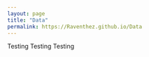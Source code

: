 ```yaml
---
layout: page
title: "Data"
permalink: https://Raventhez.github.io/Data
---
```

Testing Testing Testing
